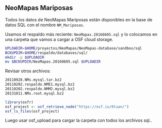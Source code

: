 
## NeoMapas Mariposas

Todos los datos de NeoMapas Mariposas están disponibles en la base de datos SQL con el nombre `NM_Mariposas`.

Usamos el respaldo más reciente: `NeoMapas.20160605.sql` y lo colocamos en una carpeta que vamos a cargar a OSF cloud storage.

```sh
UPLOADIR=$HOME/proyectos/NeoMapas/NeoMapas-database/sandbox/sql
BCKUPDIR=$HOME/respaldo/databases/sql/
mkdir -p $UPLOADIR
mv $BCKUPDIR/NeoMapas.20160605.sql $UPLOADIR
```

Revisar otros archivos:

```sh
20110928.NMs.mysql.tar.bz2
20110202.respaldo.NME1.mysql.bz2
20110202.respaldo.NMM2.mysql.bz2
20131011.NMs.root.mysql.bz2
```

```r
library(osfr)
osf_project <- osf_retrieve_node("https://osf.io/8tuan/")
osf_ls_files(osf_project)
```

Luego usar osf_upload para cargar la carpeta con todos los archivos sql..
